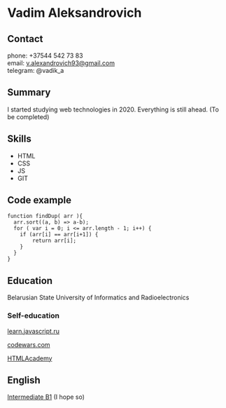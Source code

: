 # Vadim Aleksandrovich

## Contact 

phone: +37544 542 73 83   
email: <v.alexandrovich93@gmail.com>  
telegram: @vadik_a  

## Summary

I started studying web technologies in 2020. Everything is still ahead. (To be completed)

## Skills

* HTML
* CSS 
* JS
* GIT

## Code example
```
function findDup( arr ){
  arr.sort((a, b) => a-b);
  for ( var i = 0; i <= arr.length - 1; i++) {
    if (arr[i] == arr[i+1]) {
        return arr[i];
    }
  }
}
```
## Education

Belarusian State University of Informatics and Radioelectronics

### Self-education

[learn.javascript.ru](https://learn.javascript.ru/)

[codewars.com](https://www.codewars.com/users/V.Alexandrovich)

[HTMLAcademy](https://htmlacademy.ru/profile/vadim-alexandrovich/achievements)

## English
[Intermediate B1](https://ww.efset.org/cert/pYJvb3) (I hope so)
